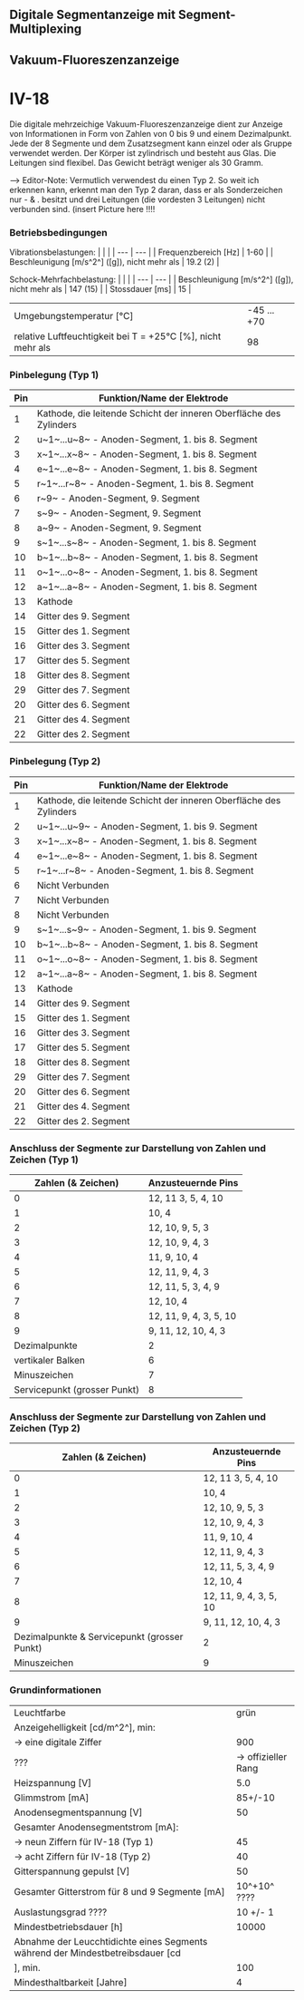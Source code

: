 ## Digitale Segmentanzeige mit Segment-Multiplexing
## Vakuum-Fluoreszenzanzeige
# IV-18

Die digitale mehrzeichige Vakuum-Fluoreszenzanzeige dient zur Anzeige von Informationen in Form von Zahlen von 0 bis 9 und einem Dezimalpunkt.
Jede der 8 Segmente und dem Zusatzsegment kann einzel oder als Gruppe verwendet werden.
Der Körper ist zylindrisch und besteht aus Glas.
Die Leitungen sind flexibel.
Das Gewicht beträgt weniger als 30 Gramm.

--> Editor-Note: Vermutlich verwendest du einen Typ 2. So weit ich erkennen kann, erkennt man den Typ 2 daran, dass er als Sonderzeichen nur - & . besitzt und drei Leitungen  (die vordesten 3 Leitungen) nicht verbunden sind. (insert Picture here !!!!

### Betriebsbedingungen

Vibrationsbelastungen:
| | |
| --- | --- |
| Frequenzbereich [Hz] | 1-60 |
| Beschleunigung [m/s^2^] ([g]), nicht mehr als | 19.2 (2) |

Schock-Mehrfachbelastung:
| | |
| --- | --- |
| Beschleunigung [m/s^2^] ([g]), nicht mehr als | 147 (15) |
| Stossdauer [ms] | 15 |

| | |
| --- | --- |
| Umgebungstemperatur [°C] | -45 ... +70 |
| relative Luftfeuchtigkeit bei T = +25°C [%], nicht mehr als | 98 |

### Pinbelegung (Typ 1)
| Pin | Funktion/Name der Elektrode |
| --- | --- |
|  1 | Kathode, die leitende Schicht der inneren Oberfläche des Zylinders |
|  2 | u~1~...u~8~ - Anoden-Segment, 1. bis 8. Segment |
|  3 | x~1~...x~8~ - Anoden-Segment, 1. bis 8. Segment |
|  4 | e~1~...e~8~ - Anoden-Segment, 1. bis 8. Segment |
|  5 | r~1~...r~8~ - Anoden-Segment, 1. bis 8. Segment |
|  6 | r~9~ - Anoden-Segment, 9. Segment |
|  7 | s~9~ - Anoden-Segment, 9. Segment |
|  8 | a~9~ - Anoden-Segment, 9. Segment |
|  9 | s~1~...s~8~ - Anoden-Segment, 1. bis 8. Segment |
| 10 | b~1~...b~8~ - Anoden-Segment, 1. bis 8. Segment |
| 11 | o~1~...o~8~ - Anoden-Segment, 1. bis 8. Segment |
| 12 | a~1~...a~8~ - Anoden-Segment, 1. bis 8. Segment |
| 13 | Kathode |
| 14 | Gitter des 9. Segment |
| 15 | Gitter des 1. Segment |
| 16 | Gitter des 3. Segment |
| 17 | Gitter des 5. Segment |
| 18 | Gitter des 8. Segment |
| 29 | Gitter des 7. Segment |
| 20 | Gitter des 6. Segment |
| 21 | Gitter des 4. Segment |
| 22 | Gitter des 2. Segment |

### Pinbelegung (Typ 2)
| Pin | Funktion/Name der Elektrode |
| --- | --- |
|  1 | Kathode, die leitende Schicht der inneren Oberfläche des Zylinders |
|  2 | u~1~...u~9~ - Anoden-Segment, 1. bis 9. Segment |
|  3 | x~1~...x~8~ - Anoden-Segment, 1. bis 8. Segment |
|  4 | e~1~...e~8~ - Anoden-Segment, 1. bis 8. Segment |
|  5 | r~1~...r~8~ - Anoden-Segment, 1. bis 8. Segment |
|  6 | Nicht Verbunden |
|  7 | Nicht Verbunden |
|  8 | Nicht Verbunden |
|  9 | s~1~...s~9~ - Anoden-Segment, 1. bis 9. Segment |
| 10 | b~1~...b~8~ - Anoden-Segment, 1. bis 8. Segment |
| 11 | o~1~...o~8~ - Anoden-Segment, 1. bis 8. Segment |
| 12 | a~1~...a~8~ - Anoden-Segment, 1. bis 8. Segment |
| 13 | Kathode |
| 14 | Gitter des 9. Segment |
| 15 | Gitter des 1. Segment |
| 16 | Gitter des 3. Segment |
| 17 | Gitter des 5. Segment |
| 18 | Gitter des 8. Segment |
| 29 | Gitter des 7. Segment |
| 20 | Gitter des 6. Segment |
| 21 | Gitter des 4. Segment |
| 22 | Gitter des 2. Segment |

### Anschluss der Segmente zur Darstellung von Zahlen und Zeichen (Typ 1)
| Zahlen (& Zeichen)  | Anzusteuernde Pins |
| --- | --- |
|  0  | 12, 11 3, 5, 4, 10 |
|  1  | 10, 4 |
|  2  | 12, 10, 9, 5, 3 |
|  3  | 12, 10, 9, 4, 3 |
|  4  | 11, 9, 10, 4 |
|  5  | 12, 11, 9, 4, 3 |
|  6  | 12, 11, 5, 3, 4, 9 |
|  7  | 12, 10, 4 |
|  8  | 12, 11, 9, 4, 3, 5, 10 |
|  9  | 9, 11, 12, 10, 4, 3 |
| Dezimalpunkte | 2|
| vertikaler Balken | 6 |
| Minuszeichen | 7 |
| Servicepunkt (grosser Punkt) | 8 |

### Anschluss der Segmente zur Darstellung von Zahlen und Zeichen (Typ 2)
| Zahlen (& Zeichen)  | Anzusteuernde Pins |
| --- | --- |
|  0  | 12, 11 3, 5, 4, 10 |
|  1  | 10, 4 |
|  2  | 12, 10, 9, 5, 3 |
|  3  | 12, 10, 9, 4, 3 |
|  4  | 11, 9, 10, 4 |
|  5  | 12, 11, 9, 4, 3 |
|  6  | 12, 11, 5, 3, 4, 9 |
|  7  | 12, 10, 4 |
|  8  | 12, 11, 9, 4, 3, 5, 10 |
|  9  | 9, 11, 12, 10, 4, 3 |
| Dezimalpunkte & Servicepunkt (grosser Punkt) | 2|
| Minuszeichen | 9 |

### Grundinformationen
| | | 
| --- | --- | 
| Leuchtfarbe| grün|
| Anzeigehelligkeit [cd/m^2^], min: |   |
| -> eine digitale Ziffer | 900 |
???| -> offizieller Rang | 200 | 
| Heizspannung [V] | 5.0 |
| Glimmstrom [mA] | 85+/-10 |
| Anodensegmentspannung [V] | 50 |
| Gesamter Anodensegmentstrom [mA]: | |
| -> neun Ziffern für IV-18 (Typ 1) | 45 |  
| -> acht Ziffern für IV-18 (Typ 2) | 40 |
| Gitterspannung gepulst [V] | 50 |    
| Gesamter Gitterstrom für 8 und 9 Segmente [mA] | 10^+10^ ????  |
| Auslastungsgrad ???? | 10 +/- 1 |
| Mindestbetriebsdauer [h] | 10000 |
| Abnahme der Leucchtidichte eines Segments während der Mindestbetreibsdauer [cd
], min. | 100 |
| Mindesthaltbarkeit [Jahre] | 4 |
